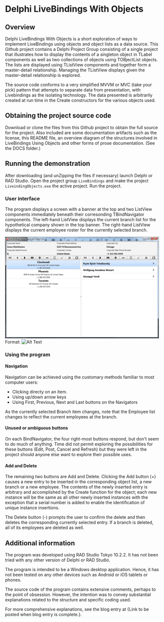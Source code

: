 # Delphi LiveBindings With Objects
## Overview
Delphi LiveBindings With Objects is a short exploration of ways to implement LiveBindings using objects and object lists as a data source. This Github project contains a Delphi Project Group consisting of a single project that illustrates how to display the contents of a singleton object in TLabel components as well as two collections of objects using TOBjectList<T> objects. The lists are displayed using TListView components and together form a master-detail relationship. Managing the TListView displays given the master-detail relationship is explored.

The source code conforms to a very simplified MVVM or MVC (take your pick) pattern that attempts to separate data from presentation, with Livebindings as the isolating technology. The data presented is arbitrarily created at run time in the Create constructors for the various objects used.
## Obtaining the project source code
Download or clone the files from this Github project to obtain the full source for the project. Also included are some documentation artifacts such as the license, this README file, an overview diagram of the structures involved in LiveBindings Using Objects and other forms of prose documentation. (See the DOCS folder.)
## Running the demonstration
After downloading (and unZipping the files if necessary) launch Delphi or RAD Studio. Open the project group `LiveBindings` and make the project `LiveindingObjects.exe` the active project. Run the project.
### User interface
The program displays a screen with a banner at the top and two ListView components immediately beneath their corresonding TBindNavigator components. The left-hand ListView displays the current branch list for the hypothetical company shown in the top banner. The right-hand ListView displays the current employee roster for the currently selected branch.

![Delphi LiveBindings With Objects UI](/Docs/DelphiLiveBindingsWithObjectsUI.png)
Format: ![Alt Text](url)

### Using the program
#### Navigation
Navigation can be achieved using the customary methods familiar to most computer users:
*	Clicking directy on an item.
*	Using up/down arrow keys
*	Using First, Previous, Next and Last buttons on the Navigators  

As the currently selected Branch item changes, note that the Employee list changes to reflect the current employees at the branch.
#### Unused or ambiguous buttons
On each BindNavigator, the four right-most buttons respond, but don't seem to do much of anything. Time did not permit exploring the possibilities for these buttons (Edit, Post, Cancel and Refresh) but they were left in the project should anyone else want to explore their possible uses.
#### Add and Delete
The remaining two buttons are Add and Delete. Clicking the Add button (+) causes a new entry to be inserted in the corresponding object list, a new branch or a new employee. The contents of the newly inserted entry is arbitrary and accomplished by the Create function for the object; each new instance will be the same as all other newly inserted instances with the exception that a serial number is added to enable the identification of unique instance insertions.

The Delete button (-) prompts the user to confirm the delete and then deletes the corresponding currently selected entry. If a branch is deleted, all of its employees are deleted as well.
## Additional information
The program was developed using RAD Studio Tokyo 10.2.2. It has not been tried with any other version of Delphi or RAD Studio.

The program is intended to be a Windows desktop application. Hence, it has not been tested on any other devices such as Android or iOS tablets or phones.

The source code of the program contains extensive comments, perhaps to the point of obsession. However, the intention was to convey substantial explanations related to the structure and specific coding used.

For more comprehensive explanations, see the blog entry at {Link to be posted when blog entry is complete.}.
